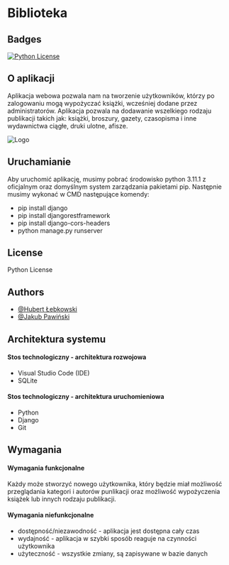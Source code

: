# Biblioteka
              
## Badges

[![Python License](https://img.shields.io/badge/Python-License-green.svg)](https://pl.python.org/forum/index.php?topic=803.0;wap2)
## O aplikacji


Aplikacja webowa pozwala nam na tworzenie użytkowników, 
którzy po zalogowaniu mogą wypożyczać książki, wcześniej dodane przez administratorów. 
Aplikacja pozwala na dodawanie wszelkiego rodzaju publikacji takich jak: książki, broszury, gazety, 
czasopisma i inne wydawnictwa ciągłe, druki ulotne, afisze.

![Logo](https://miro.medium.com/max/1200/1*slHeZngyeUr7ypEz7MNL5w.png)


## Uruchamianie

Aby uruchomić aplikację, musimy pobrać środowisko python 3.11.1 z oficjalnym 
oraz domyślnym system zarządzania pakietami pip.
 Następnie musimy wykonać w CMD następujące komendy: 
 - pip install django
 - pip install djangorestframework
 - pip install django-cors-headers
 - python manage.py runserver

## License

Python License


## Authors

- [@Hubert Łebkowski](https://github.com/lebkowskih)
- [@Jakub Pawiński](https://github.com/JakubPawi)


## Architektura systemu

#### Stos technologiczny - architektura rozwojowa
- Visual Studio Code (IDE)
- SQLite

#### Stos technologiczny - architektura uruchomieniowa
- Python
- Django
- Git


## Wymagania

#### Wymagania funkcjonalne

Każdy może stworzyć nowego użytkownika, 
który będzie miał możliwość przeglądania kategori i autorów punlikacji oraz możliwość 
wypożyczenia książek lub innych rodzaju publikacji. 


#### Wymagania niefunkcjonalne

- dostępność/niezawodność - aplikacja jest dostępna cały czas
- wydajność - aplikacja w szybki sposób reaguje na czynności użytkownika
- użyteczność - wszystkie zmiany, są zapisywane w bazie danych